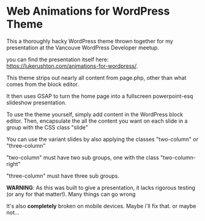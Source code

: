 
Web Animations for WordPress Theme
===

This a thoroughly hacky WordPress theme thrown together for my presentation at the Vancouve WordPress Developer meetup. 

you can find the presentation itself here: https://lukerushton.com/animations-for-wordpress/.

This theme strips out nearly all content from page.php, other than what comes from the block editor.

It then uses GSAP to turn the home page into a fullscreen powerpoint-esq slideshow presentation.

To use the theme yourself, simply add content in the WordPress block editor. Then, encapsulate the all the content you want on each slide in a group with the CSS class "slide"

You can use the variant slides by also applying the classes "two-column" or "three-column"

"two-column" must have two sub groups, one with the class "two-column-right"

"three-column" must have three sub groups.


**WARNING**: As this was built to give a presentation, it lacks rigorous testing (or any for that matter!). Many things can go wrong

It's also **completely** broken on mobile devices. Maybe i'll fix that. or maybe not...